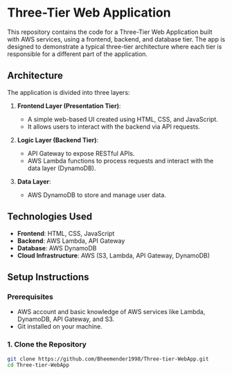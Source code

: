 # Three-Tier Web Application

This repository contains the code for a Three-Tier Web Application built with AWS services, using a frontend, backend, and database tier. The app is designed to demonstrate a typical three-tier architecture where each tier is responsible for a different part of the application.

## Architecture

The application is divided into three layers:
1. **Frontend Layer (Presentation Tier)**: 
   - A simple web-based UI created using HTML, CSS, and JavaScript.
   - It allows users to interact with the backend via API requests.

2. **Logic Layer (Backend Tier)**: 
   - API Gateway to expose RESTful APIs.
   - AWS Lambda functions to process requests and interact with the data layer (DynamoDB).

3. **Data Layer**:
   - AWS DynamoDB to store and manage user data.

## Technologies Used

- **Frontend**: HTML, CSS, JavaScript
- **Backend**: AWS Lambda, API Gateway
- **Database**: AWS DynamoDB
- **Cloud Infrastructure**: AWS (S3, Lambda, API Gateway, DynamoDB)

## Setup Instructions

### Prerequisites
- AWS account and basic knowledge of AWS services like Lambda, DynamoDB, API Gateway, and S3.
- Git installed on your machine.

### 1. Clone the Repository
```bash
git clone https://github.com/Bheemender1998/Three-tier-WebApp.git
cd Three-tier-WebApp
